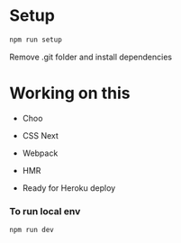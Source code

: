 # Setup
```sh
npm run setup
```
Remove .git folder and install dependencies

# Working on this

- Choo
- CSS Next
- Webpack
- HMR

- Ready for Heroku deploy


### To run local env

```
npm run dev
```
